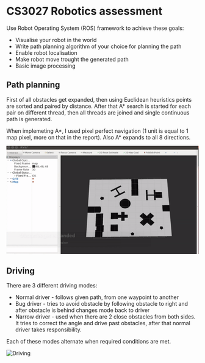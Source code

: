 # CS3027 Robotics assessment

Use Robot Operating System (ROS) framework to achieve these goals:
* Visualise your robot in the world
* Write path planning algorithm of your choice for planning the path
* Enable robot localisation
* Make robot move trought the generated path
* Basic image processing

## Path planning

First of all obstacles get expanded, then using Euclidean heuristics points are sorted and paired by distance. After that A* search is started for each pair on different thread, then all threads are joined and single continuous path is generated.

When implemeting A*, I used pixel perfect navigation (1 unit is equal to 1 map pixel, more on that in the report). Also A* expands to all 8 directions.

<img src="/preview/path.gif" alt="Path planning"></img>


## Driving

There are 3 different driving modes:
* Normal driver - follows given path, from one waypoint to another
* Bug driver -  tries to avoid obstacle by following obstacle to right and after obstacle is behind changes mode back to driver
* Narrow driver - used when there are 2 close obstacles from both sides. It tries to correct the angle and drive past obstacles, after that normal driver takes responsibility.

Each of these modes alternate when required conditions are met.

<img src="/preview/drive.gif" alt="Driving"></img>

